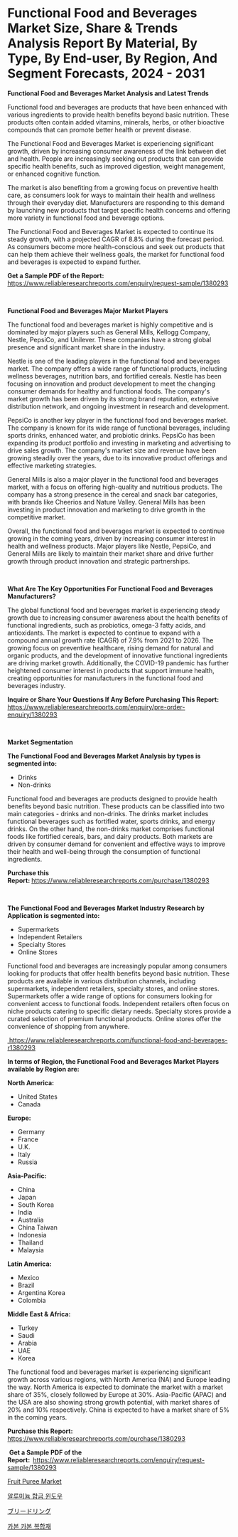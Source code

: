 <p><h1>Functional Food and Beverages Market Size, Share & Trends Analysis Report By Material, By Type, By End-user, By Region, And Segment Forecasts, 2024 - 2031</h1></p><p><strong>Functional Food and Beverages Market Analysis and Latest Trends</strong></p>
<p><p>Functional food and beverages are products that have been enhanced with various ingredients to provide health benefits beyond basic nutrition. These products often contain added vitamins, minerals, herbs, or other bioactive compounds that can promote better health or prevent disease.</p><p>The Functional Food and Beverages Market is experiencing significant growth, driven by increasing consumer awareness of the link between diet and health. People are increasingly seeking out products that can provide specific health benefits, such as improved digestion, weight management, or enhanced cognitive function.</p><p>The market is also benefiting from a growing focus on preventive health care, as consumers look for ways to maintain their health and wellness through their everyday diet. Manufacturers are responding to this demand by launching new products that target specific health concerns and offering more variety in functional food and beverage options.</p><p>The Functional Food and Beverages Market is expected to continue its steady growth, with a projected CAGR of 8.8% during the forecast period. As consumers become more health-conscious and seek out products that can help them achieve their wellness goals, the market for functional food and beverages is expected to expand further.</p></p>
<p><strong>Get a Sample PDF of the Report:&nbsp;</strong> <a href="https://www.reliableresearchreports.com/enquiry/request-sample/1380293">https://www.reliableresearchreports.com/enquiry/request-sample/1380293</a></p>
<p>&nbsp;</p>
<p><strong>Functional Food and Beverages Major Market Players</strong></p>
<p><p>The functional food and beverages market is highly competitive and is dominated by major players such as General Mills, Kellogg Company, Nestle, PepsiCo, and Unilever. These companies have a strong global presence and significant market share in the industry.</p><p>Nestle is one of the leading players in the functional food and beverages market. The company offers a wide range of functional products, including wellness beverages, nutrition bars, and fortified cereals. Nestle has been focusing on innovation and product development to meet the changing consumer demands for healthy and functional foods. The company's market growth has been driven by its strong brand reputation, extensive distribution network, and ongoing investment in research and development.</p><p>PepsiCo is another key player in the functional food and beverages market. The company is known for its wide range of functional beverages, including sports drinks, enhanced water, and probiotic drinks. PepsiCo has been expanding its product portfolio and investing in marketing and advertising to drive sales growth. The company's market size and revenue have been growing steadily over the years, due to its innovative product offerings and effective marketing strategies.</p><p>General Mills is also a major player in the functional food and beverages market, with a focus on offering high-quality and nutritious products. The company has a strong presence in the cereal and snack bar categories, with brands like Cheerios and Nature Valley. General Mills has been investing in product innovation and marketing to drive growth in the competitive market.</p><p>Overall, the functional food and beverages market is expected to continue growing in the coming years, driven by increasing consumer interest in health and wellness products. Major players like Nestle, PepsiCo, and General Mills are likely to maintain their market share and drive further growth through product innovation and strategic partnerships.</p></p>
<p>&nbsp;</p>
<p><strong>What Are The Key Opportunities For Functional Food and Beverages Manufacturers?</strong></p>
<p><p>The global functional food and beverages market is experiencing steady growth due to increasing consumer awareness about the health benefits of functional ingredients, such as probiotics, omega-3 fatty acids, and antioxidants. The market is expected to continue to expand with a compound annual growth rate (CAGR) of 7.9% from 2021 to 2026. The growing focus on preventive healthcare, rising demand for natural and organic products, and the development of innovative functional ingredients are driving market growth. Additionally, the COVID-19 pandemic has further heightened consumer interest in products that support immune health, creating opportunities for manufacturers in the functional food and beverages industry.</p></p>
<p><strong>Inquire or Share Your Questions If Any Before Purchasing This Report:</strong> <a href="https://www.reliableresearchreports.com/enquiry/pre-order-enquiry/1380293">https://www.reliableresearchreports.com/enquiry/pre-order-enquiry/1380293</a></p>
<p>&nbsp;</p>
<p><strong>Market Segmentation</strong></p>
<p><strong>The Functional Food and Beverages Market Analysis by types is segmented into:</strong></p>
<p><ul><li>Drinks</li><li>Non-drinks</li></ul></p>
<p><p>Functional food and beverages are products designed to provide health benefits beyond basic nutrition. These products can be classified into two main categories - drinks and non-drinks. The drinks market includes functional beverages such as fortified water, sports drinks, and energy drinks. On the other hand, the non-drinks market comprises functional foods like fortified cereals, bars, and dairy products. Both markets are driven by consumer demand for convenient and effective ways to improve their health and well-being through the consumption of functional ingredients.</p></p>
<p><strong>Purchase this Report:&nbsp;</strong><a href="https://www.reliableresearchreports.com/purchase/1380293">https://www.reliableresearchreports.com/purchase/1380293</a></p>
<p>&nbsp;</p>
<p><strong>The Functional Food and Beverages Market Industry Research by Application is segmented into:</strong></p>
<p><ul><li>Supermarkets</li><li>Independent Retailers</li><li>Specialty Stores</li><li>Online Stores</li></ul></p>
<p><p>Functional food and beverages are increasingly popular among consumers looking for products that offer health benefits beyond basic nutrition. These products are available in various distribution channels, including supermarkets, independent retailers, specialty stores, and online stores. Supermarkets offer a wide range of options for consumers looking for convenient access to functional foods. Independent retailers often focus on niche products catering to specific dietary needs. Specialty stores provide a curated selection of premium functional products. Online stores offer the convenience of shopping from anywhere.</p></p>
<p><a href="https://www.reliableresearchreports.com/functional-food-and-beverages-r1380293">&nbsp;https://www.reliableresearchreports.com/functional-food-and-beverages-r1380293</a></p>
<p><strong>In terms of Region, the Functional Food and Beverages Market Players available by Region are:</strong></p>
<p>
    <p> <strong> North America: </strong>
        <ul>
            <li>United States</li>
            <li>Canada</li>
        </ul>
        </p> 
    <p> <strong> Europe: </strong>
        <ul>
            <li>Germany</li>
            <li>France</li>
            <li>U.K.</li>
            <li>Italy</li>
            <li>Russia</li>
        </ul>
        </p> 
    <p> <strong> Asia-Pacific: </strong>
        <ul>
            <li>China</li>
            <li>Japan</li>
            <li>South Korea</li>
            <li>India</li>
            <li>Australia</li>
            <li>China Taiwan</li>
            <li>Indonesia</li>
            <li>Thailand</li>
            <li>Malaysia</li>
        </ul>
        </p> 
    <p> <strong> Latin America: </strong>
        <ul>
            <li>Mexico</li>
            <li>Brazil</li>
            <li>Argentina Korea</li>
            <li>Colombia</li>
        </ul>
        </p> 
    <p> <strong> Middle East & Africa: </strong>
        <ul>
            <li>Turkey</li>
            <li>Saudi</li>
            <li>Arabia</li>
            <li>UAE</li>
            <li>Korea</li>
        </ul>
    </p>
    </p>
<p><p>The functional food and beverages market is experiencing significant growth across various regions, with North America (NA) and Europe leading the way. North America is expected to dominate the market with a market share of 35%, closely followed by Europe at 30%. Asia-Pacific (APAC) and the USA are also showing strong growth potential, with market shares of 20% and 10% respectively. China is expected to have a market share of 5% in the coming years.</p></p>
<p><strong>Purchase this Report: </strong><a href="https://www.reliableresearchreports.com/purchase/1380293">https://www.reliableresearchreports.com/purchase/1380293</a></p>
<p>&nbsp;<strong>Get a Sample PDF of the Report:&nbsp;&nbsp;</strong><a href="https://www.reliableresearchreports.com/enquiry/request-sample/1380293">https://www.reliableresearchreports.com/enquiry/request-sample/1380293</a></p>
<p><strong></strong></p>
<p><p><a href="https://github.com/Airanohannonzb68e5pb53oc1/Market-Research-Report-List-1/blob/main/fruit-puree-market.md">Fruit Puree Market</a></p><p><a href="https://github.com/JeromeRtyau89966/Market-Research-Report-List-1/blob/main/874890417622.md">알루미늄 합금 윈도우</a></p><p><a href="https://medium.com/@alenaieme/%E5%87%BA%E8%A1%80%E3%83%AA%E3%83%B3%E3%82%B0%E3%81%AE%E5%B8%82%E5%A0%B4-%E3%82%B7%E3%82%A7%E3%82%A2%E9%80%B2%E5%8C%96%E3%81%A8%E5%B8%82%E5%A0%B4%E6%88%90%E9%95%B7%E3%83%88%E3%83%AC%E3%83%B3%E3%83%892024%E5%B9%B4%E3%81%8B%E3%82%892031%E5%B9%B4-e1e4d7ad710e">ブリードリング</a></p><p><a href="https://github.com/TimmyMann6767/Market-Research-Report-List-1/blob/main/196944017621.md">카본 카본 복합재</a></p></p>